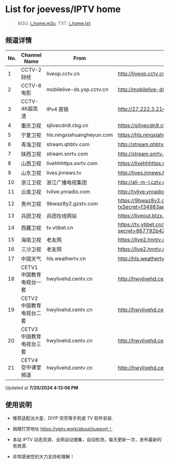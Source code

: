 # List for **joevess/IPTV home**

> M3U: [j_home.m3u](./j_home.m3u ), TXT: [j_home.txt](./txt/j_home.txt )

## 频道详情

| No. | Channel Name | From | Source |
| --- | ------------ | ---- | ------ |
| 1 | CCTV-2财经 | liveop.cctv.cn | <http://liveop.cctv.cn/hls/CCTV28bee868714f04ea2af79947bb9b46fc3H/playlist.m3u8> |
| 2 | CCTV-6电影 | mobilelive-ds.ysp.cctv.cn | <http://mobilelive-ds.ysp.cctv.cn/ysp/2013693901.m3u8> |
| 3 | CCTV-4K超高清 | IPv4 直链 | <http://27.222.3.214/liveali-tp4k.cctv.cn/live/4K10M.stream/playlist.m3u8> |
| 4 | 重庆卫视 | sjlivecdn9.cbg.cn | <https://sjlivecdn9.cbg.cn/202407181613/app_2/_definst_/ls_2.stream/chunklist.m3u8> |
| 5 | 宁夏卫视 | hls.ningxiahuangheyun.com | <https://hls.ningxiahuangheyun.com/live/nxws1M.m3u8> |
| 6 | 青海卫视 | stream.qhbtv.com | <http://stream.qhbtv.com/qhws/sd/live.m3u8?_upt=5cab9e811721296983> |
| 7 | 陕西卫视 | stream.snrtv.com | <http://stream.snrtv.com/sxbc-star-ejmJKO.m3u8> |
| 8 | 山西卫视 | livehhhttps.sxrtv.com | <https://livehhhttps.sxrtv.com/lsdream/q8RVWgs/1000/0sqbR0W.m3u8> |
| 9 | 山东卫视 | lives.jnnews.tv | <http://lives.jnnews.tv/video/s10001-SDTV/index.m3u8> |
| 10 | 浙江卫视 | 浙江广播电视集团 | <http://ali-m-l.cztv.com/channels/lantian/channel001/1080p.m3u8> |
| 11 | 云南卫视 | tvlive.ynradio.com | <http://tvlive.ynradio.com/live/yunnanweishi/chunks.m3u8> |
| 12 | 贵州卫视 | 9bwaz8y2.gzstv.com | <https://9bwaz8y2.gzstv.com/live/CH01_lo.m3u8?txSecret=f34983ae4b1cc2bf3188bfde612f2294&txTime=6698DAD5> |
| 13 | 兵团卫视 | 兵团在线网站 | <https://liveout.btzx.com.cn/62ds9e/yil08g.m3u8> |
| 14 | 西藏卫视 | tv.vtibet.cn | <https://tv.vtibet.cn/live/vuXz3cg3TmRUYg.m3u8?secret=867792b422ef77baa119b51427565737&time=6698dfe5> |
| 15 | 海南卫视 | 老友网 | <https://live2.hnntv.cn/srs/tv/lywsgq.m3u8?_upt=5d5d3d8b1721297957> |
| 16 | 三沙卫视 | 老友网 | <https://live2.hnntv.cn/srs/tv/ssws.m3u8?_upt=3580169c1721297728> |
| 17 | 中国天气 | hls.weathertv.cn | <http://hls.weathertv.cn/tslslive/qCFIfHB/hls/live_sd.m3u8> |
| 18 | CETV1中国教育电视台一套 | hwylivehd.centv.cn | <http://hwylivehd.centv.cn/cetv1/ypd.m3u8> |
| 19 | CETV2中国教育电视台二套 | hwylivehd.centv.cn | <http://hwylivehd.centv.cn/cetv2/2020tsytk.m3u8> |
| 20 | CETV3中国教育电视台三套 | hwylivehd.centv.cn | <http://hwylivehd.centv.cn/cetv3/bjdm.m3u8> |
| 21 | CETV4空中课堂频道 | hwylivehd.centv.cn | <http://hwylivehd.centv.cn/cetv4/zjpd.m3u8> |

Updated at **7/20/2024 4:13:06 PM**

## 使用说明

- 推荐适配派大星、DIYP 空壳等手机或 TV 软件安装.

- 捐赠打赏地址 <https://viptv.work/about/support！>

- 本站 IPTV 动态资源，全网自动搜集，自动检测，每天更新一次，发布最新的有效源.

- 非常感谢您的大力支持和理解！
